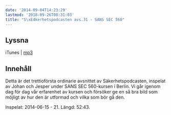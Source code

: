 ```yaml
---
date: '2014-09-04T14:23:29'
lastmod: '2018-09-26T08:31:03'
title: "S\xE4kerhetspodcasten avs.31 - SANS SEC 560"
---
```

## Lyssna

iTunes \| [mp3](http://traffic.libsyn.com/sakerhetspodcasten/sans560mixdown_1.mp3) 

## Innehåll

Detta är det trettioförsta ordinarie avsnittet av Säkerhetspodcasten, inspelat av
Johan och Jesper under SANS SEC 560-kursen i Berlin. Vi går igenom dag för dag vår
erfarenhet av kursen och försöker ge en så bra bild som möjligt av hur den är utformad
och vilka som bör gå den.

Inspelat: 2014-06-15 - 21. Längd: 52:43.
